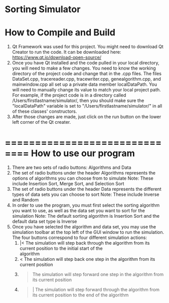 Sorting Simulator
==========================
How to Compile and Build
==========================
 1. Qt Framework was used for this project. You might need to download Qt Creator to run the code. It can be downloaded here: https://www.qt.io/download-open-source/
 2. Once you have Qt installed and the code pulled in your local directory, you will need to make a few changes. You need to know the working directory of the project code and change that in the .cpp files. The files DataSet.cpp, tracereader.cpp, tracewriter.cpp, genealgorithm.cpp, and mainwindow.cpp all set up a private data member localDataPath. You will need to manually change its value to match your local project path. For example, if the project code is in a directory called /Users/firstlastname/simulator/, then you should make sure the "localDataPath" variable is set to "/Users/firstlastname/simulator/" in all of these classes' constructors.
 3. After those changes are made, just click on the run button on the lower left corner of the Qt creater.

==============================
How to use our program
==============================
1. There are two sets of radio buttons: Algorithms and Data
2. The set of radio buttons under the header Algorithms represents the options of algorithms you can choose from to simulate
      Note: These include Insertion Sort, Merge Sort, and Selection Sort
3. The set of radio buttons under the header Data represents the different types of data sets you can choose to sort 
      Note: These include Inverse and Random
4. In order to use the program, you must first select the sorting algorithm you want to use, as well as the data set you want to sort for the simulation
      Note: The default sorting algorithm is Insertion Sort and the default data set type is Inverse
4. Once you have selected the algorithm and data set, you may use the simulation toolbar at the top left of the GUI window to run the simulation. The four buttons correspond to four different simulation actions:
      1. |<  The simulation will step back through the algorithm from its current position to the initial start of the   
             algorithm
      2.  <  The simulation will step back one step in the algorithm from its current position
      3.  >  The simulation will step forward one step in the algorithm from its current position
      4. >|  The simulation will step forward through the algorithm from its current position to the end of the algorithm
